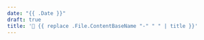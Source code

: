 ```yaml
---
date: "{{ .Date }}"
draft: true
title: '📃 {{ replace .File.ContentBaseName "-" " " | title }}'
---
```

